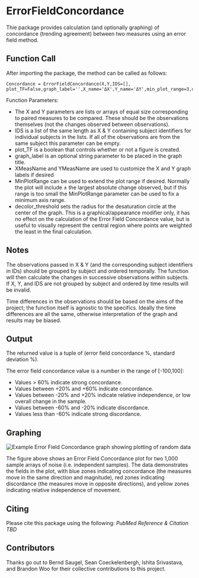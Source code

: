 # ErrorFieldConcordance

Thie package provides calculation (and optionally graphing) of concordance (trending agreement) between two measures using an error field method.

## Function Call
After importing the package, the method can be called as follows:

```
Concordance = ErrorFieldConcordance(X,Y,IDS=[], plot_TF=False,graph_label='',X_name='ΔX',Y_name='ΔY',min_plot_range=3,decolor_threshold=2)
```

Function Parameters:
+ The X and Y parameters are lists or arrays of equal size corresponding to paired measures to be compared. These should be the observations themselves (not the changes observed between observations).  
+ IDS is a list of the same length as X & Y containing subject identifiers for individual subjects in the lists. If all of the observations are from the same subject this parameter can be empty.
+ plot_TF is a boolean that controls whether or not a figure is created.
+ graph_label is an optional string parameter to be placed in the graph title.
+ XMeasName and YMeasName are used to customize the X and Y graph labels if desired
+ MinPlotRange can be used to extend the plot range if desired. Normally the plot will include ± the largest absolute change observed, but if this range is too small the MinPlotRange parameter can be used to fix a minimum axis range.
+ decolor_threshold sets the radius for the desaturation circle at the center of the graph.  This is a graphical/appearance modifier only, it has no effect on the calculation of the Error Field Concordance value, but is useful to visually represent the central region where points are weighted the least in the final calculation.

## Notes
The observations passed in X & Y (and the corresponding subject identifiers in IDs) should be grouped by subject and ordered temporally. The function will then calculate the changes in successive observations within subjects.  If X, Y, and IDS are not grouped by subject and ordered by time results will be invalid.

Time differences in the observations should be based on the aims of the project; the function itself is agnostic to the specifics. Ideally the time differences are all the same, otherwise interpretation of the graph and results may be biased.

## Output

The returned value is a tuple of (error field concordance %, standard deviation %).  

The error field concordance value is a number in the range of \[-100,100\]:  
+ Values > 60% indicate strong concordance.
+ Values between +20% and +60% indicate concordance.
+ Values between -20% and +20% indicate relative independence, or low overall change in the sample.
+ Values between -60% and -20% indicate discordance.
+ Values less than -60% indicate strong discordance.  
 

## Graphing
![Example Error Field Concordance graph showing plotting of random data](https://www.wtfstatistics.com/assets/ExampleFigure1.png)

The figure above shows an Error Field Concordance plot for two 1,000 sample arrays of noise (i.e. independent samples).  The data demonstrates the fields in the plot, with blue zones indicating concordance (the measures move in the same direction and magnitude), red zones indicating discordance (the measures move in opposite directions), and yellow zones indicating relative independence of movement.

## Citing
Please cite this package using the following:  *PubMed Reference & Citation TBD*

## Contributors
Thanks go out to Bernd Saugel, Sean Coeckelenbergh, Ishita Srivastava, and Brandon Woo for their collective contributions to this project.